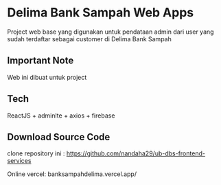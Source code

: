 # Delima Bank Sampah Web Apps

Project web base yang digunakan untuk pendataan admin dari user yang sudah terdaftar sebagai customer di Delima Bank Sampah

## Important Note
Web ini dibuat untuk project

## Tech
ReactJS + adminlte + axios + firebase 

## Download Source Code
clone repository ini :
https://github.com/nandaha29/ub-dbs-frontend-services

Online vercel:
banksampahdelima.vercel.app/

